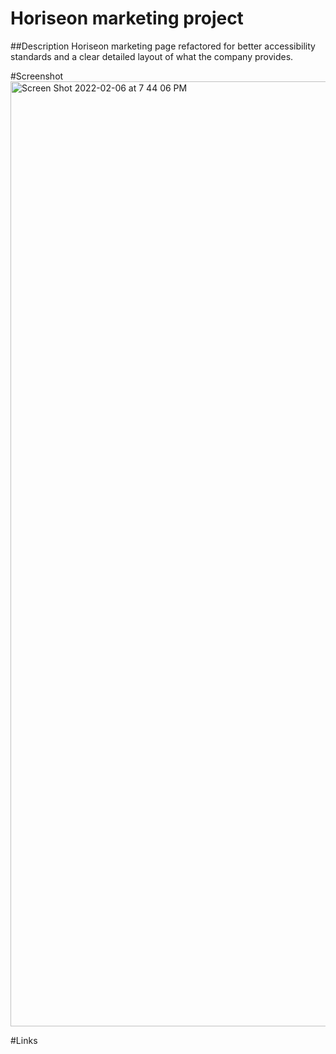 # Horiseon marketing project

##Description
Horiseon marketing page refactored for better accessibility standards and a clear detailed layout of what the company provides.

#Screenshot
<img width="1512" alt="Screen Shot 2022-02-06 at 7 44 06 PM" src="https://user-images.githubusercontent.com/97936992/152709052-b5b9a5ee-fe04-4b23-8cd4-8c4ff3e18b6d.png">

#Links


